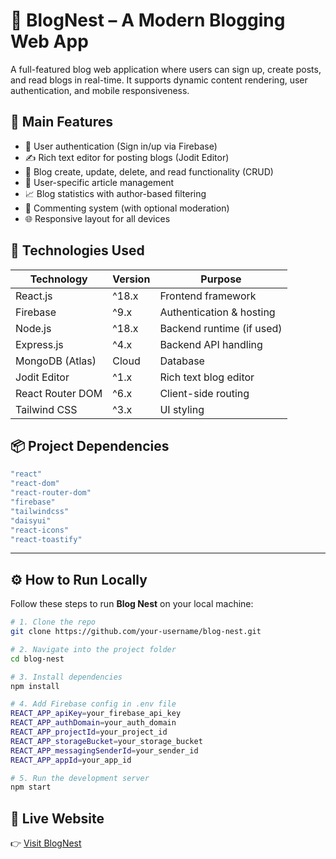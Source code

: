 # 📝 BlogNest – A Modern Blogging Web App
A full-featured blog web application where users can sign up, create posts, and read blogs in real-time. It supports dynamic content rendering, user authentication, and mobile responsiveness.

## 🌟 Main Features
- 🔐 User authentication (Sign in/up via Firebase)
- ✍️ Rich text editor for posting blogs (Jodit Editor)
- 📄 Blog create, update, delete, and read functionality (CRUD)
- 👤 User-specific article management
- 📈 Blog statistics with author-based filtering
- 💬 Commenting system (with optional moderation)
- 🌐 Responsive layout for all devices

## 🧰 Technologies Used

| Technology       | Version     | Purpose                      |
|------------------|-------------|------------------------------|
| React.js         | ^18.x       | Frontend framework           |
| Firebase         | ^9.x        | Authentication & hosting     |
| Node.js          | ^18.x       | Backend runtime (if used)    |
| Express.js       | ^4.x        | Backend API handling         |
| MongoDB (Atlas)  | Cloud       | Database                     |
| Jodit Editor     | ^1.x        | Rich text blog editor        |
| React Router DOM | ^6.x        | Client-side routing          |
| Tailwind CSS     | ^3.x        | UI styling                   |

## 📦 Project Dependencies

```bash
"react"
"react-dom"
"react-router-dom"
"firebase"
"tailwindcss"
"daisyui"
"react-icons"
"react-toastify"
```

---

## ⚙️ How to Run Locally

Follow these steps to run **Blog Nest** on your local machine:

```bash
# 1. Clone the repo
git clone https://github.com/your-username/blog-nest.git

# 2. Navigate into the project folder
cd blog-nest

# 3. Install dependencies
npm install

# 4. Add Firebase config in .env file
REACT_APP_apiKey=your_firebase_api_key
REACT_APP_authDomain=your_auth_domain
REACT_APP_projectId=your_project_id
REACT_APP_storageBucket=your_storage_bucket
REACT_APP_messagingSenderId=your_sender_id
REACT_APP_appId=your_app_id

# 5. Run the development server
npm start
```

## 🔗 Live Website
👉 [Visit BlogNest](https://blog-nest-a9329.web.app/)

